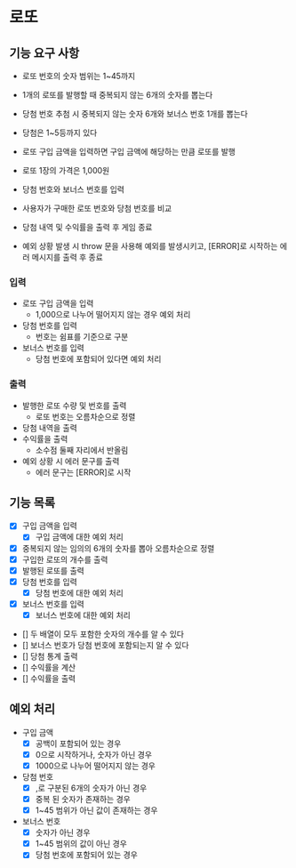 # 로또

## 기능 요구 사항

- 로또 번호의 숫자 범위는 1~45까지
- 1개의 로또를 발행할 때 중복되지 않는 6개의 숫자를 뽑는다
- 당첨 번호 추첨 시 중복되지 않는 숫자 6개와 보너스 번호 1개를 뽑는다
- 당첨은 1~5등까지 있다

- 로또 구입 금액을 입력하면 구입 금액에 해당하는 만큼 로또를 발행
- 로또 1장의 가격은 1,000원
- 당첨 번호와 보너스 번호를 입력
- 사용자가 구매한 로또 번호와 당첨 번호를 비교
- 당첨 내역 및 수익률을 출력 후 게임 종료
- 예외 상황 발생 시 throw 문을 사용해 예외를 발생시키고, [ERROR]로 시작하는 에러
  메시지를 출력 후 종료

### 입력

- 로또 구입 금액을 입력
  - 1,000으로 나누어 떨어지지 않는 경우 예외 처리
- 당첨 번호를 입력
  - 번호는 쉼표를 기준으로 구분
- 보너스 번호를 입력
  - 당첨 번호에 포함되어 있다면 예외 처리

### 출력

- 발행한 로또 수량 및 번호를 출력
  - 로또 번호는 오름차순으로 정렬
- 당첨 내역을 출력
- 수익률을 출력
  - 소수점 둘째 자리에서 반올림
- 예외 상황 시 에러 문구를 출력
  - 에러 문구는 [ERROR]로 시작

## 기능 목록

- [x] 구입 금액을 입력
  - [x] 구입 금액에 대한 예외 처리
- [x] 중복되지 않는 임의의 6개의 숫자를 뽑아 오름차순으로 정렬
- [x] 구입한 로또의 개수를 출력
- [x] 발행된 로또를 출력
- [x] 당첨 번호를 입력
  - [x] 당첨 번호에 대한 예외 처리
- [x] 보너스 번호를 입력
  - [x] 보너스 번호에 대한 예외 처리
- [] 두 배열이 모두 포함한 숫자의 개수를 알 수 있다
- [] 보너스 번호가 당첨 번호에 포함되는지 알 수 있다
- [] 당첨 통계 출력
- [] 수익률을 계산
- [] 수익률을 출력

## 예외 처리

- 구입 금액
  - [x] 공백이 포함되어 있는 경우
  - [x] 0으로 시작하거나, 숫자가 아닌 경우
  - [x] 1000으로 나누어 떨어지지 않는 경우
- 당첨 번호
  - [x] ,로 구분된 6개의 숫자가 아닌 경우
  - [x] 중복 된 숫자가 존재하는 경우
  - [x] 1~45 범위가 아닌 값이 존재하는 경우
- 보너스 번호
  - [x] 숫자가 아닌 경우
  - [x] 1~45 범위의 값이 아닌 경우
  - [x] 당첨 번호에 포함되어 있는 경우
